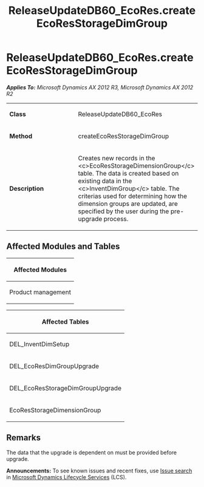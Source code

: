 ﻿---
title: ReleaseUpdateDB60_EcoRes.createEcoResStorageDimGroup
TOCTitle: ReleaseUpdateDB60_EcoRes.createEcoResStorageDimGroup
ms:assetid: edc72eeb-4b6a-e5fa-b5c5-a471623b7ca5
ms:mtpsurl: https://msdn.microsoft.com/en-us/library/JJ719949(v=AX.60)
ms:contentKeyID: 49712021
ms.date: 05/18/2015
mtps_version: v=AX.60
---

# ReleaseUpdateDB60\_EcoRes.createEcoResStorageDimGroup 


_**Applies To:** Microsoft Dynamics AX 2012 R3, Microsoft Dynamics AX 2012 R2_

<table>
<colgroup>
<col style="width: 50%" />
<col style="width: 50%" />
</colgroup>
<tbody>
<tr class="odd">
<td><p><strong>Class</strong></p></td>
<td><p>ReleaseUpdateDB60_EcoRes</p></td>
</tr>
<tr class="even">
<td><p><strong>Method</strong></p></td>
<td><p>createEcoResStorageDimGroup</p></td>
</tr>
<tr class="odd">
<td><p><strong>Description</strong></p></td>
<td><p>Creates new records in the &lt;c&gt;EcoResStorageDimensionGroup&lt;/c&gt; table. The data is created based on existing data in the &lt;c&gt;InventDimGroup&lt;/c&gt; table. The criterias used for determining how the dimension groups are updated, are specified by the user during the pre-upgrade process.</p></td>
</tr>
</tbody>
</table>


## Affected Modules and Tables

<table>
<colgroup>
<col style="width: 100%" />
</colgroup>
<thead>
<tr class="header">
<th><p>Affected Modules</p></th>
</tr>
</thead>
<tbody>
<tr class="odd">
<td><p>Product management</p></td>
</tr>
</tbody>
</table>


<table>
<colgroup>
<col style="width: 100%" />
</colgroup>
<thead>
<tr class="header">
<th><p>Affected Tables</p></th>
</tr>
</thead>
<tbody>
<tr class="odd">
<td><p>DEL_InventDimSetup</p></td>
</tr>
<tr class="even">
<td><p>DEL_EcoResDimGroupUpgrade</p></td>
</tr>
<tr class="odd">
<td><p>DEL_EcoResStorageDimGroupUpgrade</p></td>
</tr>
<tr class="even">
<td><p>EcoResStorageDimensionGroup</p></td>
</tr>
</tbody>
</table>


## Remarks

The data that the upgrade is dependent on must be provided before upgrade.

  
**Announcements:** To see known issues and recent fixes, use [Issue search](http://go.microsoft.com/fwlink/?linkid=389258) in [Microsoft Dynamics Lifecycle Services](http://go.microsoft.com/fwlink/?linkid=306505) (LCS).

